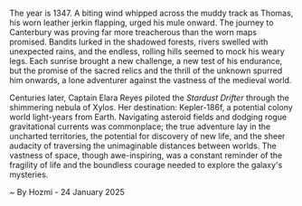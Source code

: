
The year is 1347.  A biting wind whipped across the muddy track as Thomas, his worn leather jerkin flapping, urged his mule onward.  The journey to Canterbury was proving far more treacherous than the worn maps promised.  Bandits lurked in the shadowed forests, rivers swelled with unexpected rains, and the endless, rolling hills seemed to mock his weary legs.  Each sunrise brought a new challenge, a new test of his endurance, but the promise of the sacred relics and the thrill of the unknown spurred him onwards, a lone adventurer against the vastness of the medieval world.

Centuries later, Captain Elara Reyes piloted the *Stardust Drifter* through the shimmering nebula of Xylos.  Her destination: Kepler-186f, a potential colony world light-years from Earth.  Navigating asteroid fields and dodging rogue gravitational currents was commonplace; the true adventure lay in the uncharted territories, the potential for discovery of new life, and the sheer audacity of traversing the unimaginable distances between worlds. The vastness of space, though awe-inspiring, was a constant reminder of the fragility of life and the boundless courage needed to explore the galaxy's mysteries.

~ By Hozmi - 24 January 2025
